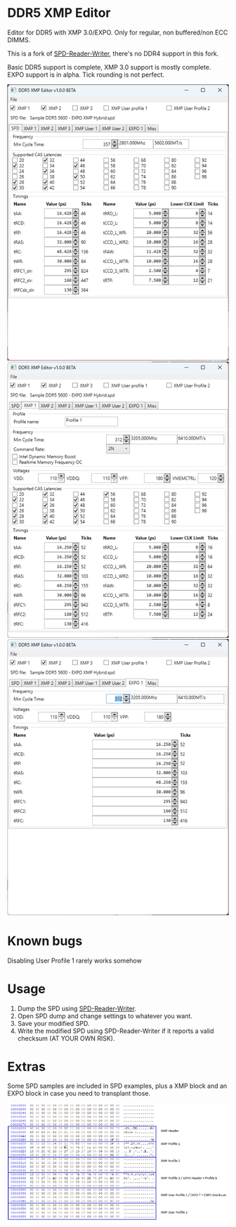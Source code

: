 # DDR5 XMP Editor
Editor for DDR5 with XMP 3.0/EXPO. Only for regular, non buffered/non ECC DIMMS.

This is a fork of [SPD-Reader-Writer](https://github.com/integralfx/DDR4XMPEditor), there's no DDR4 support in this fork.

Basic DDR5 support is complete, XMP 3.0 support is mostly complete. EXPO support is in alpha. Tick rounding is not perfect.


![SPD DDR5](Images/ddr5wip.png)
![XMP 3.0 DDR5](Images/ddr5xmp3wip.png)
![XMP 3.0 EXPO](Images/ddr5expowip.png)


# Known bugs
Disabling User Profile 1 rarely works somehow


# Usage
1. Dump the SPD using [SPD-Reader-Writer](https://github.com/1a2m3/SPD-Reader-Writer).
2. Open SPD dump and change settings to whatever you want.
3. Save your modified SPD.
4. Write the modified SPD using SPD-Reader-Writer if it reports a valid checksum (AT YOUR OWN RISK).


# Extras
Some SPD samples are included in SPD examples, plus a XMP block and an EXPO block in case you need to transplant those.

![SPD Layout helper](Images/spd_structure.png)
